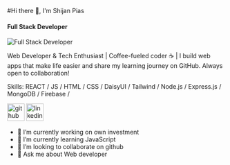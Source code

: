 

#Hi there 👋, I'm Shijan Pias
#### Full Stack Developer
![Full Stack Developer](https://scontent-sin11-2.xx.fbcdn.net/v/t39.30808-1/546905168_788527443869031_2588431820460620781_n.jpg?stp=dst-jpg_s200x200_tt6&_nc_cat=108&ccb=1-7&_nc_sid=e99d92&_nc_eui2=AeEbmzc3AbjD9s67AsDvCHTVUx7XEMEaH0pTHtcQwRofSgxUNghvJaLaDod-o-Ry0zBJ10vPGU1JhZEvEZlKlh8n&_nc_ohc=IzXaNWmoBCYQ7kNvwF_pDmi&_nc_oc=AdmZEaTmm9fGL1sEDp6OeuhXrz_PcukdlfGE9LXC2aIbQ93iDGl8b8sWBCP5tg25E_Kt5eCsLejYxNQE1d2Mt4HU&_nc_zt=24&_nc_ht=scontent-sin11-2.xx&_nc_gid=JswJqXenPUMDi-xIYGI3wg&oh=00_AfcAs7dC9NgZsY0vJXtlH3bkZblhwon9W9HWLq6vqJDA2Q&oe=68F807C5)

Web Developer & Tech Enthusiast | Coffee-fueled coder ☕ | I build web apps that make life easier and share my learning journey on GitHub. Always open to collaboration!


Skills:  REACT / JS / HTML / CSS / DaisyUI / Tailwind / Node.js / Express.js / MongoDB / Firebase / 

[<img src='https://cdn.jsdelivr.net/npm/simple-icons@3.0.1/icons/github.svg' alt='github' height='40'>](https://github.com/Shijan_Pias)  [<img src='https://cdn.jsdelivr.net/npm/simple-icons@3.0.1/icons/linkedin.svg' alt='linkedin' height='40'>](https://www.linkedin.com/in/https://www.linkedin.com/in/shijan-pias-222b39315//)  

- 🔭 I’m currently working on own investment 
- 🌱 I’m currently learning JavaScript 
- 👯 I’m looking to collaborate on github 
- 💬 Ask me about Web developer 



